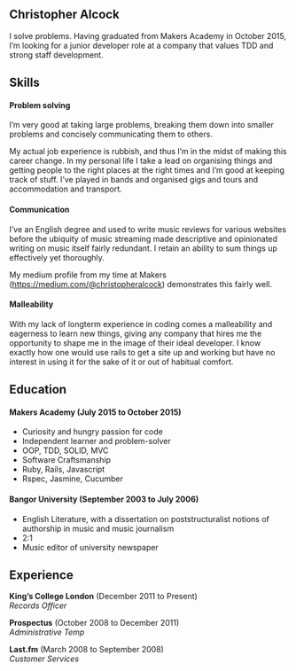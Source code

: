 ## Christopher Alcock

I solve problems. Having graduated from Makers Academy in October 2015, I’m looking for a junior developer role at a company that values TDD and strong staff development.

## Skills

#### Problem solving

I’m very good at taking large problems, breaking them down into smaller problems and concisely communicating them to others.

My actual job experience is rubbish, and thus I’m in the midst of making this career change.  In my personal life I take a lead on organising things and getting people to the right places at the right times and I’m good at keeping track of stuff.  I’ve played in bands and organised gigs and tours and accommodation and transport.

#### Communication

I’ve an English degree and used to write music reviews for various websites before the ubiquity of music streaming made descriptive and opinionated writing on music itself fairly redundant.  I retain an ability to sum things up effectively yet thoroughly.

My medium profile from my time at Makers (https://medium.com/@christopheralcock) demonstrates this fairly well.

#### Malleability

With my lack of longterm experience in coding comes a malleability and eagerness to learn new things, giving any company that hires me the opportunity to shape me in the image of their ideal developer.  I know exactly how one would use rails to get a site up and working but have no interest in using it for the sake of it or out of habitual comfort.

## Education

#### Makers Academy (July 2015 to October 2015)

- Curiosity and hungry passion for code
- Independent learner and problem-solver
- OOP, TDD, SOLID, MVC
- Software Craftsmanship
- Ruby, Rails, Javascript
- Rspec, Jasmine, Cucumber

#### Bangor University (September 2003 to July 2006)

- English Literature, with a dissertation on poststructuralist notions of authorship in music and music journalism
- 2:1
- Music editor of university newspaper

## Experience

**King’s College London** (December 2011 to Present)    
*Records Officer*  

**Prospectus** (October 2008 to December 2011)    
*Administrative Temp*  

**Last.fm** (March 2008 to September 2008)   
*Customer Services* 
